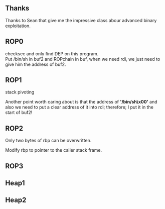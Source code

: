 ## Thanks  
Thanks to Sean that give me the impressive class abour advanced binary exploitation.

## ROP0
checksec and only find DEP on this program.  
Put /bin/sh in buf2 and ROPchain in buf, when we need rdi, we just need to give him the address of buf2.  
  
## ROP1 
stack pivoting  

Another point worth caring about is that the address of **'/bin/sh\x00'** and also we need to put a clear address of it into rdi; therefore; I put it in the start of buf2!  
  
## ROP2
Only two bytes of rbp can be overwritten.

Modify rbp to pointer to the caller stack frame.  
  
## ROP3  
  
## Heap1
  
## Heap2
